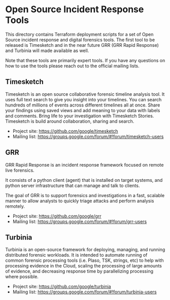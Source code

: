 # Open Source Incident Response Tools

This directory contains Terraform deployment scripts for a set of Open Source incident response and digital forensics tools. The first tool to be released is Timesketch and in the near future GRR (GRR Rapid Response) and Turbinia will made available as well.

Note that these tools are primarily expert tools. If you have any questions on how to use the tools please reach out to the official mailing lists.

## Timesketch

Timesketch is an open source collaborative forensic timeline analysis tool. It uses full text search to give you insight into your timelines. You can search hundreds of millions of events across different timelines all at once. Share your findings using saved views and add meaning to your data with labels and comments. Bring life to your investigation with Timesketch Stories. Timesketch is build around collaboration, sharing and search.

* Project site: https://github.com/google/timesketch
* Mailing list: https://groups.google.com/forum/#!forum/timesketch-users

## GRR

GRR Rapid Response is an incident response framework focused on remote live forensics.

It consists of a python client (agent) that is installed on target systems, and python server infrastructure that can manage and talk to clients.

The goal of GRR is to support forensics and investigations in a fast, scalable manner to allow analysts to quickly triage attacks and perform analysis remotely.

* Project site: https://github.com/google/grr
* Mailing list: https://groups.google.com/forum/#!forum/grr-users

## Turbinia

Turbinia is an open-source framework for deploying, managing, and running distributed forensic workloads. It is intended to automate running of common forensic processing tools (i.e. Plaso, TSK, strings, etc) to help with processing evidence in the Cloud, scaling the processing of large amounts of evidence, and decreasing response time by parallelizing processing where possible.

* Project site: https://github.com/google/turbinia
* Mailing list: https://groups.google.com/forum/#!forum/turbinia-users